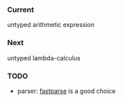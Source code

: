 ### Current
untyped arithmetic expression

### Next
untyped lambda-calculus

### TODO
* parser: [fastparse](https://github.com/lihaoyi/fastparse) is a good choice

